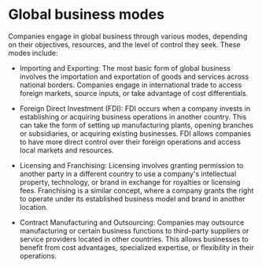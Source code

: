 # Global business modes

Companies engage in global business through various modes, depending on their objectives, resources, and the level of control they seek. These modes include:

* Importing and Exporting: The most basic form of global business involves the importation and exportation of goods and services across national borders. Companies engage in international trade to access foreign markets, source inputs, or take advantage of cost differentials.

* Foreign Direct Investment (FDI): FDI occurs when a company invests in establishing or acquiring business operations in another country. This can take the form of setting up manufacturing plants, opening branches or subsidiaries, or acquiring existing businesses. FDI allows companies to have more direct control over their foreign operations and access local markets and resources.

* Licensing and Franchising: Licensing involves granting permission to another party in a different country to use a company's intellectual property, technology, or brand in exchange for royalties or licensing fees. Franchising is a similar concept, where a company grants the right to operate under its established business model and brand in another location.

* Contract Manufacturing and Outsourcing: Companies may outsource manufacturing or certain business functions to third-party suppliers or service providers located in other countries. This allows businesses to benefit from cost advantages, specialized expertise, or flexibility in their operations.
